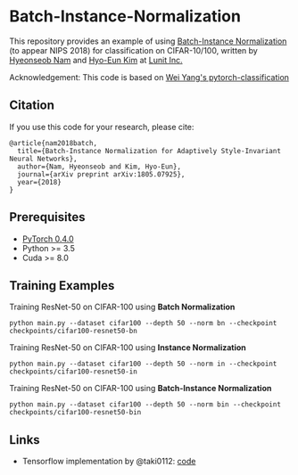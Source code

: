 # Batch-Instance-Normalization

This repository provides an example of using [Batch-Instance Normalization](https://arxiv.org/abs/1805.07925) (to appear NIPS 2018) for classification on CIFAR-10/100, written by [Hyeonseob Nam](https://www.linkedin.com/in/hyeonseob-nam/) and [Hyo-Eun Kim](https://www.linkedin.com/in/hekim0530/) at [Lunit Inc.](https://lunit.io/)

Acknowledgement: This code is based on [Wei Yang's pytorch-classification](https://github.com/bearpaw/pytorch-classification)

## Citation
If you use this code for your research, please cite:
```
@article{nam2018batch,
  title={Batch-Instance Normalization for Adaptively Style-Invariant Neural Networks},
  author={Nam, Hyeonseob and Kim, Hyo-Eun},
  journal={arXiv preprint arXiv:1805.07925},
  year={2018}
}
```

## Prerequisites
- [PyTorch 0.4.0](https://pytorch.org/)
- Python >= 3.5
- Cuda >= 8.0

## Training Examples
Training ResNet-50 on CIFAR-100 using **Batch Normalization**
```
python main.py --dataset cifar100 --depth 50 --norm bn --checkpoint checkpoints/cifar100-resnet50-bn
```
Training ResNet-50 on CIFAR-100 using **Instance Normalization**
```
python main.py --dataset cifar100 --depth 50 --norm in --checkpoint checkpoints/cifar100-resnet50-in
```
Training ResNet-50 on CIFAR-100 using **Batch-Instance Normalization**
```
python main.py --dataset cifar100 --depth 50 --norm bin --checkpoint checkpoints/cifar100-resnet50-bin
```

## Links
- Tensorflow implementation by @taki0112: [code](https://github.com/taki0112/Batch_Instance_Normalization-Tensorflow)
